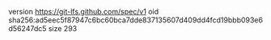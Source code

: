 version https://git-lfs.github.com/spec/v1
oid sha256:ad5eec5f87947c6bc60bca7dde837135607d409dd4fcd19bbb093e6d56247dc5
size 293
